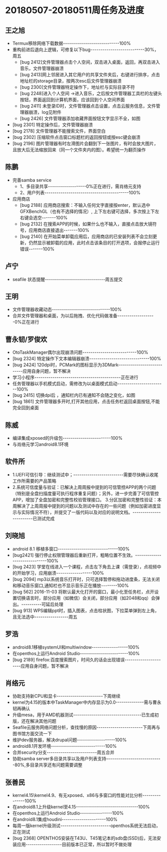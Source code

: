 # 20180507-20180511周任务及进度

## 王之旭
- Termux移除网络下载数据----------------------------100%
- 重构前进后退向上逻辑，可修复以下bug---------------------------30%，周五
   - [bug 2412]文件管理器点击个人空间，双击进入桌面，返回，再双击进入音乐，文件管理器崩溃
   - [bug 2413]网上邻居进入其它用户的共享文件夹后，右键进行排序，点击地址栏的storage目录，按两次esc后文件管理器崩溃
   - [bug 2300]文件管理器特定操作下，地址栏与实际目录不符
   - [bug 2248]进入个人空间 ->进入音乐，之后按文件管理器工具栏的左键头按钮，界面返回到计算机界面，应该回到个人空间界面
   - [bug 2411] 未登录ID时，文件管理器点击设置，点击云服务信息，文件管理器崩溃，log见附件
   - [bug 2426] 文件管理器添加收藏界面按钮文字显示不全，如图
- [bug 2301] 特定操作后，文件管理器崩溃
- [bug 2178] 文件管理器不能搜索文件，界面空白
- [bug 2302] 压缩软件点击窗口标题栏的返回按钮或按esc键会崩溃
- [bug 2196] 图片管理器有时左滑图片会翻到下一张图片，有时会放大图片，且放大后无法缩放回来（同一个文件夹内的图）。希望统一为翻页操作

## 陈鹏
- 完善samba service
   - 1、多目录共享-------------------0%正在进行，需肖络元支持
   - 2、用户列表------------------------------------------100%
- 应用商店
   - [bug 2188] 应用商店搜索：不输入任何文字直接按enter，默认选中GFXBenchGL（也有不选择的情况）, 上下左右键可选择，多次按上下左右键会选空-------100%
   - [bug 2132] 在搜索APP的时候，如果什么也不输入，直接点击放大镜符号，应用商店直接退出-------100%
   - [bug 2140] 在开始菜单卸载应用后，应用商店的已安装列表不会立刻更新，仍然显示被卸载的应用，此时点击该条目的打开选项，会报停止运行错误-------100%

## 卢宁
- seafile 状态提醒------------------------------周五提交

## 王明
- 文件管理器收藏动态-----------------------------100%
- 合并文件管理器和桌面，为以后拖拽、优化代码做准备-------------------0%正在进行

## 曹永韧/罗俊欢
- OtoTaskManager偶尔出现崩溃问题---------------------------100%
- [bug 2324] 特定操作下文本编辑器崩溃------------------------------100%
- [bug 2424] 120dpi时，PCMark的图标显示为3DMark---------------------------应用自身问题，暂不解决
- 学习小程序-------------------------------------------正在进行
- 任务管理器以手机模式启动，需修改为以桌面模式启动------------------------100%
- [bug 2415] 切换dpi后 ，通知栏内已有通知不会随之变化，如图
- [bug 1861] 文件管理器多开时,打开其他应用，点击任务栏返回桌面按钮,不能完全回到桌面

## 陈威
- 编译集成xposed的升级包------------------------100%
- 与肖络元学习android8.1环境

## 软件所
- 1.UEFI可信引导：继续测试中；-------------------------需要尽快确认收尾工作所需要的产品策略
- 2.系统可信度量与验证：已解决上周周报中提到的可信管控APP的两个问题（特别是全盘扫描度量可执行程序重复问题）；另外，进一步完善了可信管控APP，增加了全盘加密和完整性校验管理接口。
3.分区加密和完整性验证：本周解决了上周周报中提到的问题以及测试中存在的一些问题（例如加密进度显示与实际情况不符），并提交了一版代码以及对应的说明文档。------------------------已测试完成

## 刘晓旭
- android 8.1 移植多窗口------------------------------100%
- [bug2421] 强行停止权限管理器后重新打开，粗略位置不生效。------------------------------100%
- [bug 2423] 学堂在线进入一个课程，点击左下角去上课（需登录），点视频中的开始学习，应用崩溃------------------100%
- [bug 2094] mp3以系统音乐打开时，只可选择暂停和拖动进度条，无法关闭和移动音乐窗口,通知栏也不显示音乐正在播放--------100%
- [bug 562] 2016-11-03 将默认最大化打开的窗口，最小化至任务栏，点开设置切换语言时，部分应用（如微信）会关闭，部分应用（如2048和qq）会弹出。----------可延后处理
- [bug 913] WPS编辑ppt时，插入图表，点击柱状图，下拉菜单弹到左上角，且无法选中-----------------周五

## 罗浩
- android8.1移植systemUI和multiwindow------------------100%
- 在openthos上运行Android Studio------------------------100%
- [bug 2189] firefox:百度搜索图片，时间久的话会出现错误----------------------应用自身问题，暂不解决

## 肖络元
- 协助支持新CPU和显卡-----------------------下周继续
- kernel为4.15的版本中TaskManager中内存显示为0.0--------------需与曹永韧再确认
- 升级mesa，用于AMD机器测试----------------------------------已生成初版，还在解决其他问题
- Seafile云服务网络问题分析，查找慢的原因-----------------------下周再与图书馆方面交流一下
- 维护dev服务器，解决drupal问题-------------------100%
- android8.1开发环境---------------------------100%
- 合并security分支-------------------------周五合并
- 协助samba server多目录共享以及用户列表支持----------------------------80%,多目录共享还有问题需要调整

## 张善民
- kernel4.15\kernel4.9、有无xposed、x86与多窗口的性能对比分析---------------100%
- 在android8.1上升级kernel至4.15-------------------------------100%
- 在openthos上运行Android Studio----------------100%
- 在android8.1集成houdini----------------------100%
- 每周一版kernel升级测试-------------------------openthos系统无法启动，正在测试
- [bug 2368] OPENTHOS安装在T43U、T45笔记本的sdb盘(SSD)后，无法安装应用------------------目前版本已正常，所以暂时不做处理
